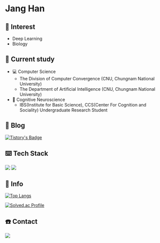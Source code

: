 # <b>Jang Han</b>

<!-- about me :  -->
## 💫 Interest
- Deep Learning
- Biology
 
## 📝 Current study
* 💻 Computer Science
   * The Division of Computer Convergence (CNU, Chungnam National University)
   * The Department of Artificial Intelligence (CNU, Chungnam National University)
* 🧠 Cognitive Neuroscience
   * IBS(Institute for Basic Science), CCS(Center For Cognition and Sociality) Undergraduate Research Student

## 📖 Blog
[![Tistory's Badge](https://github-readme-tistory-card.vercel.app/api/badge?name=Tous-Les-Jours&theme={vue})](https://janghan-kor.tistory.com)

## ⌨️ Tech Stack

<img src="https://img.shields.io/badge/Python-3766AB?style=flat-square&logo=Python&logoColor=white"/>
<img src="https://img.shields.io/badge/-matlab-red"/>

## 🏃‍ Info
[![Top Langs](https://github-readme-stats.vercel.app/api/top-langs/?username=janghana&layout=compact)](https://github.com/janghana/github-readme-stats)

[![Solved.ac Profile](http://mazassumnida.wtf/api/v2/generate_badge?boj=han001112)](https://solved.ac/han001112/)

## ☎️ Contact
<a href="mailto:janghan001112@gmail.com"><img src="https://img.shields.io/badge/Gmail-D0A9F5?style=flat-square&logo=Gmail&logoColor=white&link=mailto:janghan001112@gmail.com"/></a></p>
